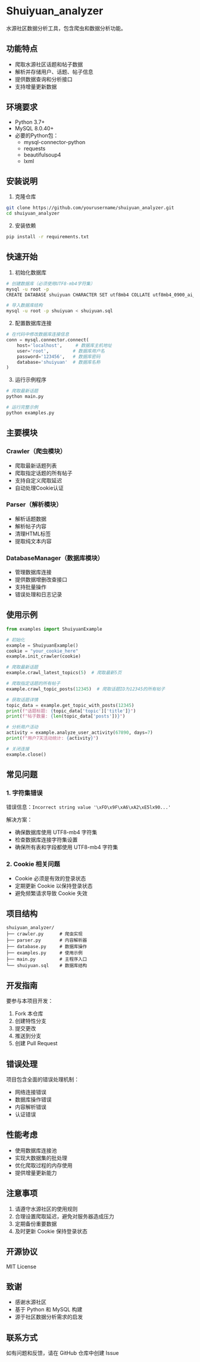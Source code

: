 # Shuiyuan_analyzer

水源社区数据分析工具，包含爬虫和数据分析功能。

## 功能特点

- 爬取水源社区话题和帖子数据
- 解析并存储用户、话题、帖子信息
- 提供数据查询和分析接口
- 支持增量更新数据

## 环境要求

- Python 3.7+
- MySQL 8.0.40+
- 必要的Python包：
  - mysql-connector-python
  - requests
  - beautifulsoup4
  - lxml

## 安装说明

1. 克隆仓库
```bash
git clone https://github.com/yourusername/shuiyuan_analyzer.git
cd shuiyuan_analyzer
```

2. 安装依赖
```bash
pip install -r requirements.txt
```

## 快速开始

1. 初始化数据库
```bash
# 创建数据库（必须使用UTF8-mb4字符集）
mysql -u root -p
CREATE DATABASE shuiyuan CHARACTER SET utf8mb4 COLLATE utf8mb4_0900_ai_ci;

# 导入数据库结构
mysql -u root -p shuiyuan < shuiyuan.sql
```

2. 配置数据库连接
```python
# 在代码中修改数据库连接信息
conn = mysql.connector.connect(
    host='localhost',     # 数据库主机地址
    user='root',         # 数据库用户名
    password='123456',   # 数据库密码
    database='shuiyuan'  # 数据库名称
)
```

3. 运行示例程序
```bash
# 爬取最新话题
python main.py

# 运行完整示例
python examples.py
```

## 主要模块

### Crawler（爬虫模块）
- 爬取最新话题列表
- 爬取指定话题的所有帖子
- 支持自定义爬取延迟
- 自动处理Cookie认证

### Parser（解析模块）
- 解析话题数据
- 解析帖子内容
- 清理HTML标签
- 提取纯文本内容

### DatabaseManager（数据库模块）
- 管理数据库连接
- 提供数据增删改查接口
- 支持批量操作
- 错误处理和日志记录

## 使用示例

```python
from examples import ShuiyuanExample

# 初始化
example = ShuiyuanExample()
cookie = "your_cookie_here"
example.init_crawler(cookie)

# 爬取最新话题
example.crawl_latest_topics(5)  # 爬取最新5页

# 爬取指定话题的所有帖子
example.crawl_topic_posts(12345)  # 爬取话题ID为12345的所有帖子

# 获取话题详情
topic_data = example.get_topic_with_posts(12345)
print(f"话题标题: {topic_data['topic']['title']}")
print(f"帖子数量: {len(topic_data['posts'])}")

# 分析用户活动
activity = example.analyze_user_activity(67890, days=7)
print(f"用户7天活动统计: {activity}")

# 关闭连接
example.close()
```

## 常见问题

### 1. 字符集错误
错误信息：`Incorrect string value '\xFO\x9F\xA6\xA2\xE5lx90...'`

解决方案：
- 确保数据库使用 UTF8-mb4 字符集
- 检查数据库连接字符集设置
- 确保所有表和字段都使用 UTF8-mb4 字符集

### 2. Cookie 相关问题
- Cookie 必须是有效的登录状态
- 定期更新 Cookie 以保持登录状态
- 避免频繁请求导致 Cookie 失效

## 项目结构

```
shuiyuan_analyzer/
├── crawler.py      # 爬虫实现
├── parser.py       # 内容解析器
├── database.py     # 数据库操作
├── examples.py     # 使用示例
├── main.py         # 主程序入口
└── shuiyuan.sql    # 数据库结构
```

## 开发指南

要参与本项目开发：

1. Fork 本仓库
2. 创建特性分支
3. 提交更改
4. 推送到分支
5. 创建 Pull Request

## 错误处理

项目包含全面的错误处理机制：
- 网络连接错误
- 数据库操作错误
- 内容解析错误
- 认证错误

## 性能考虑

- 使用数据库连接池
- 实现大数据集的批处理
- 优化爬取过程的内存使用
- 提供增量更新能力

## 注意事项

1. 请遵守水源社区的使用规则
2. 合理设置爬取延迟，避免对服务器造成压力
3. 定期备份重要数据
4. 及时更新 Cookie 保持登录状态

## 开源协议

MIT License

## 致谢

- 感谢水源社区
- 基于 Python 和 MySQL 构建
- 源于社区数据分析需求的启发

## 联系方式

如有问题和反馈，请在 GitHub 仓库中创建 Issue